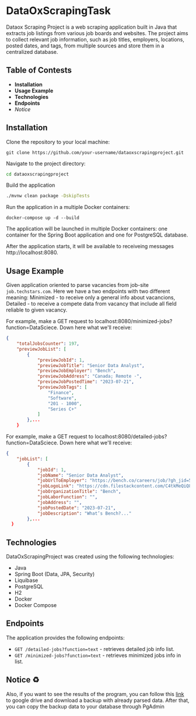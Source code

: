 # DataOxScrapingTask

Dataox Scraping Project is a web scraping application built in Java that extracts job listings from various job boards and websites. The project aims to collect relevant job information, such as job titles, employers, locations, posted dates, and tags, from multiple sources and store them in a centralized database.

## Table of Contests

- **Installation**
- **Usage Example**
- **Technologies**
- **Endpoints**
- *Notice*

## Installation

Clone the repository to your local machine:

```git
git clone https://github.com/your-username/dataoxscrapingproject.git
```

Navigate to the project directory:

```cmd
cd dataoxscrapingproject
```

Build the application

```cmd
./mvnw clean package -DskipTests
```

Run the application in a multiple Docker containers:

```docker
docker-compose up -d --build
```

The application will be launched in multiple Docker containers: one container for the Spring Boot application and one for PostgreSQL database.

After the application starts, it will be available to receiveing messages http://localhost:8080.


## Usage Example

Given application oriented to parse vacancies from job-site `job.techstars.com`. Here we have a two endpoints with two different meaning: Minimized - to receive only a general info
about vacancions, Detailed - to receive a compete data from vacancy that include all field reliable to given vacancy.

For example, make a GET request to localhost:8080/minimized-jobs?function=DataSciece. Down here what we'll receive:

```json
{
    "totalJobsCounter": 197,
    "previewJobList": [
        {
            "previewJobId": 1,
            "previewJobTitle": "Senior Data Analyst",
            "previewJobEmployer": "Bench",
            "previewJobAddress": "Canada; Remote ·",
            "previewJobPostedTime": "2023-07-21",
            "previewJobTags": [
                "Finance",
                "Software",
                "201 - 1000",
                "Series C+"
            ]
        },...
    }
```

For example, make a GET request to localhost:8080/detailed-jobs?function=DataSciece. Down here what we'll receive:

```json
{
    "jobList": [
        {
            "jobId": 1,
            "jobName": "Senior Data Analyst",
            "jobUrlToEmployer": "https://bench.co/careers/job/?gh_jid=5203364&utm_source=Techstars+job+board&utm_medium=getro.com&gh_src=Techstars+job+board",
            "jobLogoLink": "https://cdn.filestackcontent.com/C4tkMeQiQ8uXRlACkmKS",
            "jobOrganizationTitle": "Bench",
            "jobLaborFunction": "",
            "jobAddress": "",
            "jobPostedDate": "2023-07-21",
            "jobDescription": "What’s Bench?..."
        },...
  }
```


## Technologies

DataOxScrapingProject was created using the following technologies:
  - Java
  - Spring Boot (Data, JPA, Security)
  -  Liquibase
  -  PostgreSQL
  -  H2
  -  Docker
  -  Docker Compose

## Endpoints

The application provides the following endpoints:

  - `GET /detailed-jobs?function=text` - retrieves detailed job info list.
  - `GET /minimized-jobs?function=text` - retrieves minimized jobs info in list.

## Notice ♻️

Also, if you want to see the results of the program, you can follow this [link](https://drive.google.com/file/d/1i5r4LOZPwUJX7ddUv3MnGKsJFBJX9bud/view?usp=sharing) to google drive and download a backup with already parsed data. After that, you can copy the backup data to your database through PgAdmin
